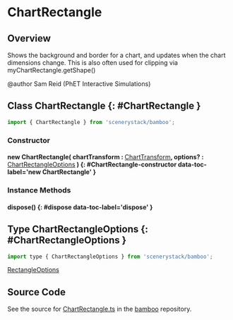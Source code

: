 # ChartRectangle

## Overview

Shows the background and border for a chart, and updates when the chart dimensions change.  This is also often used
for clipping via myChartRectangle.getShape()

@author Sam Reid (PhET Interactive Simulations)

## Class ChartRectangle {: #ChartRectangle }


```js
import { ChartRectangle } from 'scenerystack/bamboo';
```
### Constructor

#### new ChartRectangle( chartTransform : <span style="font-weight: 400;">[ChartTransform](../bamboo/ChartTransform.md)</span>, options? : <span style="font-weight: 400;">[ChartRectangleOptions](../bamboo/ChartRectangle.md#ChartRectangleOptions)</span> ) {: #ChartRectangle-constructor data-toc-label='new ChartRectangle' }

### Instance Methods

#### dispose() {: #dispose data-toc-label='dispose' }



## Type ChartRectangleOptions {: #ChartRectangleOptions }


```js
import type { ChartRectangleOptions } from 'scenerystack/bamboo';
```


[RectangleOptions](../scenery/Rectangle.md#RectangleOptions)



## Source Code

See the source for [ChartRectangle.ts](https://github.com/phetsims/bamboo/blob/main/js/ChartRectangle.ts) in the [bamboo](https://github.com/phetsims/bamboo) repository.
